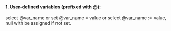 #### 1. User-defined variables (prefixed with @): 
select @var_name or set @var_name = value or select @var_name := value, null with be assigned if not set. 
